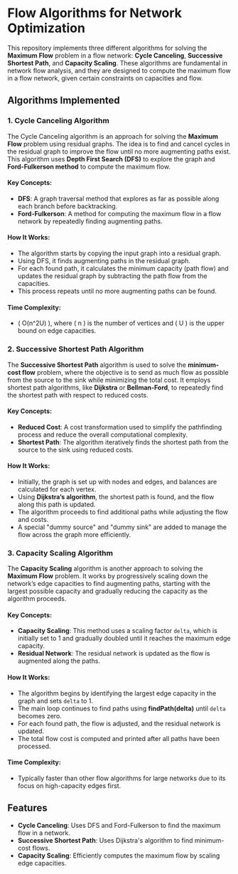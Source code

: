 # Flow Algorithms for Network Optimization

This repository implements three different algorithms for solving the **Maximum Flow** problem in a flow network: **Cycle Canceling**, **Successive Shortest Path**, and **Capacity Scaling**. These algorithms are fundamental in network flow analysis, and they are designed to compute the maximum flow in a flow network, given certain constraints on capacities and flow.

## Algorithms Implemented

### 1. **Cycle Canceling Algorithm**
The Cycle Canceling algorithm is an approach for solving the **Maximum Flow** problem using residual graphs. The idea is to find and cancel cycles in the residual graph to improve the flow until no more augmenting paths exist. This algorithm uses **Depth First Search (DFS)** to explore the graph and **Ford-Fulkerson method** to compute the maximum flow.

#### Key Concepts:
- **DFS**: A graph traversal method that explores as far as possible along each branch before backtracking.
- **Ford-Fulkerson**: A method for computing the maximum flow in a flow network by repeatedly finding augmenting paths.

#### How It Works:
- The algorithm starts by copying the input graph into a residual graph.
- Using DFS, it finds augmenting paths in the residual graph.
- For each found path, it calculates the minimum capacity (path flow) and updates the residual graph by subtracting the path flow from the capacities.
- This process repeats until no more augmenting paths can be found.
  
#### Time Complexity:
- \( O(n^2U) \), where \( n \) is the number of vertices and \( U \) is the upper bound on edge capacities.

### 2. **Successive Shortest Path Algorithm**
The **Successive Shortest Path** algorithm is used to solve the **minimum-cost flow** problem, where the objective is to send as much flow as possible from the source to the sink while minimizing the total cost. It employs shortest path algorithms, like **Dijkstra** or **Bellman-Ford**, to repeatedly find the shortest path with respect to reduced costs.

#### Key Concepts:
- **Reduced Cost**: A cost transformation used to simplify the pathfinding process and reduce the overall computational complexity.
- **Shortest Path**: The algorithm iteratively finds the shortest path from the source to the sink using reduced costs.

#### How It Works:
- Initially, the graph is set up with nodes and edges, and balances are calculated for each vertex.
- Using **Dijkstra’s algorithm**, the shortest path is found, and the flow along this path is updated.
- The algorithm proceeds to find additional paths while adjusting the flow and costs.
- A special "dummy source" and "dummy sink" are added to manage the flow across the graph more efficiently.

### 3. **Capacity Scaling Algorithm**
The **Capacity Scaling** algorithm is another approach to solving the **Maximum Flow** problem. It works by progressively scaling down the network’s edge capacities to find augmenting paths, starting with the largest possible capacity and gradually reducing the capacity as the algorithm proceeds.

#### Key Concepts:
- **Capacity Scaling**: This method uses a scaling factor `delta`, which is initially set to 1 and gradually doubled until it reaches the maximum edge capacity.
- **Residual Network**: The residual network is updated as the flow is augmented along the paths.

#### How It Works:
- The algorithm begins by identifying the largest edge capacity in the graph and sets `delta` to 1.
- The main loop continues to find paths using **findPath(delta)** until `delta` becomes zero.
- For each found path, the flow is adjusted, and the residual network is updated.
- The total flow cost is computed and printed after all paths have been processed.

#### Time Complexity:
- Typically faster than other flow algorithms for large networks due to its focus on high-capacity edges first.

## Features

- **Cycle Canceling**: Uses DFS and Ford-Fulkerson to find the maximum flow in a network.
- **Successive Shortest Path**: Uses Dijkstra's algorithm to find minimum-cost flows.
- **Capacity Scaling**: Efficiently computes the maximum flow by scaling edge capacities.
